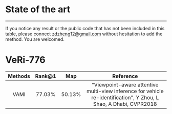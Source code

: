 # State of the art
___
If you notice any result or the public code that has not been included in this table, please connect <zdzheng12@gmail.com> without hesitation to add the method. You are welcomed.


# VeRi-776
|**Methods**|**Rank@1**|**Map**|**Reference**|
|:---:|:---:|:---:|:---:|
|VAMI|77.03%|50.13%|"Viewpoint-aware attentive multi-view inference for vehicle re-identification", Y Zhou, L Shao, A Dhabi, CVPR2018|
